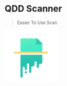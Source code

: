 # QDD Scanner

> Easier To Use Scan

![Logo](https://raw.githubusercontent.com/LionWY/QDD/master/Icon-83.5%402x.png)

